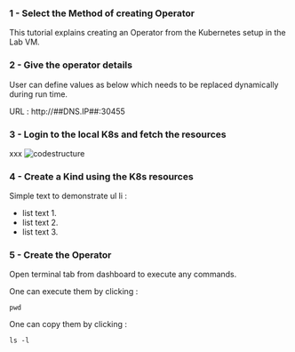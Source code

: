 ### 1 - Select the Method of creating Operator

This tutorial explains creating an Operator from the Kubernetes setup in the Lab VM.



### 2 - Give the operator details

User can define values as below which needs to be replaced dynamically during run time.

URL :  http://##DNS.IP##:30455

### 3 - Login to the local K8s and fetch the resources
xxx
![codestructure](_images/mvc-db-structure.png)

### 4 - Create a Kind using the K8s resources

Simple text to demonstrate ul li :
- list text 1.
- list text 2.
- list text 3.

### 5 - Create the Operator

Open terminal tab from dashboard to execute any commands. 

One can execute them by clicking :

```execute
pwd
```

One can copy them by clicking :

```copy
ls -l
```



